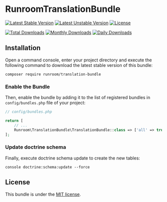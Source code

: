 RunroomTranslationBundle
========================

[![Latest Stable Version](https://poser.pugx.org/runroom/translation-bundle/v/stable)](https://packagist.org/packages/runroom/translation-bundle)
[![Latest Unstable Version](https://poser.pugx.org/runroom/translation-bundle/v/unstable)](https://packagist.org/packages/runroom/translation-bundle)
[![License](https://poser.pugx.org/runroom/translation-bundle/license)](https://packagist.org/packages/runroom/translation-bundle)

[![Total Downloads](https://poser.pugx.org/runroom/translation-bundle/downloads)](https://packagist.org/packages/runroom/translation-bundle)
[![Monthly Downloads](https://poser.pugx.org/runroom/translation-bundle/d/monthly)](https://packagist.org/packages/runroom/translation-bundle)
[![Daily Downloads](https://poser.pugx.org/runroom/translation-bundle/d/daily)](https://packagist.org/packages/runroom/translation-bundle)

## Installation

Open a command console, enter your project directory and execute the following command to download the latest stable version of this bundle:

```
composer require runroom/translation-bundle
```

### Enable the Bundle

Then, enable the bundle by adding it to the list of registered bundles in `config/bundles.php` file of your project:

```php
// config/bundles.php

return [
    // ...
    Runroom\TranslationBundle\TranslationBundle::class => ['all' => true],
];
```

### Update doctrine schema

Finally, execute doctrine schema update to create the new tables:

```
console doctrine:schema:update --force
```

## License

This bundle is under the [MIT license](LICENSE.md).
